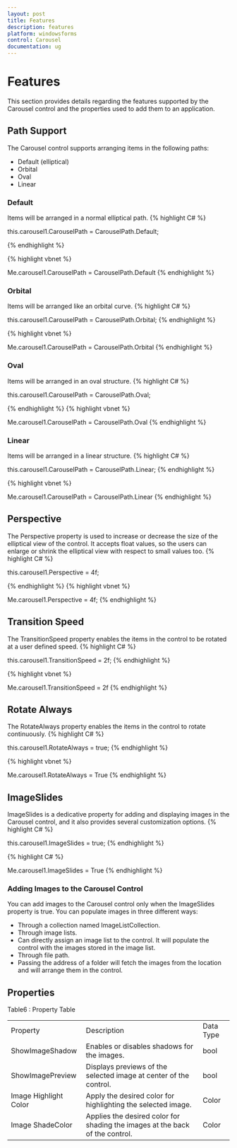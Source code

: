 ```yaml
---
layout: post
title: Features
description: features
platform: windowsforms
control: Carousel
documentation: ug
---
```


# Features

This section provides details regarding the features supported by the Carousel control and the properties used to add them to an application.

## Path Support 

The Carousel control supports arranging items in the following paths:

* Default (elliptical)
* Orbital
* Oval
* Linear

### Default 


Items will be arranged in a normal elliptical path.
{% highlight C# %}



this.carousel1.CarouselPath = CarouselPath.Default;

{% endhighlight %}


{% highlight vbnet %}


Me.carousel1.CarouselPath = CarouselPath.Default
{% endhighlight %}

### Orbital

Items will be arranged like an orbital curve.
{% highlight C# %}


this.carousel1.CarouselPath = CarouselPath.Orbital;
{% endhighlight %}

{% highlight vbnet %}


Me.carousel1.CarouselPath = CarouselPath.Orbital
{% endhighlight %}
### Oval

Items will be arranged in an oval structure.
{% highlight C# %}


this.carousel1.CarouselPath = CarouselPath.Oval;

{% endhighlight %}
{% highlight vbnet %}


Me.carousel1.CarouselPath = CarouselPath.Oval
{% endhighlight %}
### Linear

Items will be arranged in a linear structure.
{% highlight C# %}


this.carousel1.CarouselPath = CarouselPath.Linear;
{% endhighlight %}

{% highlight vbnet %}


Me.carousel1.CarouselPath = CarouselPath.Linear
{% endhighlight %}
## Perspective 

The Perspective property is used to increase or decrease the size of the elliptical view of the control. It accepts float values, so the users can enlarge or shrink the elliptical view with respect to small values too.
{% highlight C# %}


this.carousel1.Perspective = 4f;

{% endhighlight %}
{% highlight vbnet %}


Me.carousel1.Perspective = 4f;
{% endhighlight %}
## Transition Speed

The TransitionSpeed property enables the items in the control to be rotated at a user defined speed. 
{% highlight C# %}


this.carousel1.TransitionSpeed = 2f;
{% endhighlight %}

{% highlight vbnet %}


Me.carousel1.TransitionSpeed = 2f
{% endhighlight %}
## Rotate Always

The RotateAlways property enables the items in the control to rotate continuously.
{% highlight C# %}


this.carousel1.RotateAlways = true;
{% endhighlight %}

{% highlight vbnet %}


Me.carousel1.RotateAlways = True
{% endhighlight %}
## ImageSlides

ImageSlides is a dedicative property for adding and displaying images in the Carousel control, and it also provides several customization options.
{% highlight C# %}


this.carousel1.ImageSlides = true;
{% endhighlight %}

{% highlight C# %}


Me.carousel1.ImageSlides = True
{% endhighlight %}


### Adding Images to the Carousel Control

You can add images to the Carousel control only when the ImageSlides property is true. You can populate images in three different ways:

* Through a collection named ImageListCollection. 
* Through image lists.
* Can directly assign an image list to the control. It will populate the control with the images stored in the image list.
* Through file path. 
* Passing the address of a folder will fetch the images from the location and will arrange them in the control.

## Properties 


Table6 : Property Table

<table>
<tr>
<td>
Property</td><td>
Description</td><td>
Data Type</td></tr>
<tr>
<td>
ShowImageShadow</td><td>
Enables or disables shadows for the images.</td><td>
bool</td></tr>
<tr>
<td>
ShowImagePreview</td><td>
Displays previews of the selected image at center of the control.</td><td>
bool</td></tr>
<tr>
<td>
Image Highlight Color</td><td>
Apply the desired color for highlighting the selected image.</td><td>
Color</td></tr>
<tr>
<td>
Image ShadeColor</td><td>
Applies the desired color for shading the images at the back of the control.</td><td>
Color</td></tr>
</table>


